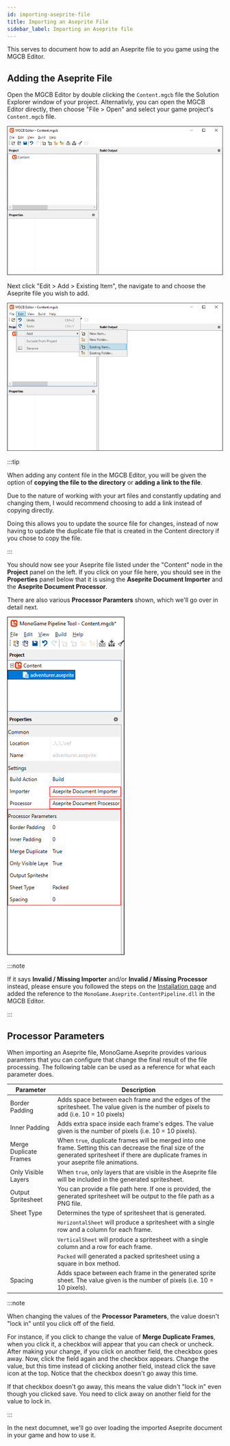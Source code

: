 ```yaml
---
id: importing-aseprite-file
title: Importing an Aseprite File
sidebar_label: Importing an Aseprite file
---
```


This serves to document how to add an Aseprite file to you game using the MGCB Editor.

## Adding the Aseprite File
Open the MGCB Editor by double clicking the `Content.mgcb` file the Solution Explorer window of your project.  Alternativly, you can open the MGCB Editor directly, then choose "File > Open" and select your game project's `Content.mgcb` file.


![img](../../static/img/docs/getting-started/importing-aseprite-file/mgcb_editor_window.png)

Next click "Edit > Add > Existing Item", the navigate to and choose the Aseprite file you wish to add.  

![img](../../static/img/docs/getting-started/importing-aseprite-file/edit_add.png)

:::tip

When adding any content file in the MGCB Editor, you will be given the option of **copying the file to the directory** or **adding a link to the file**.

Due to the nature of working with your art files and constantly updating and changing them, I would recommend choosing to add a link instead of copying directly.

Doing this allows you to update the source file for changes, instead of now having to update the duplicate file that is created in the Content directory if you chose to copy the file.

:::

You should now see your Aseprite file listed under the "Content" node in the **Project** panel on the left. If you click on your file here, you should see in the **Properties** panel below that it is using the **Aseprite Document Importer** and the **Aseprite Document Processor**.  

There are also various **Processor Paramters** shown, which we'll go over in detail next.

![img](../../static/img/docs/getting-started/importing-aseprite-file/processor_options.png)

:::note

If it says **Invalid / Missing Importer** and/or **Invalid / Missing Processor** instead, please ensure you followed the steps on the [Installation page](getting-started/installation.md) and added the reference to the `MonoGame.Aseprite.ContentPipeline.dll` in the MGCB Editor.

:::

## Processor Parameters
When importing an Aseprite file, MonoGame.Aseprite provides various paramters that you can configure that change the final result of the file processing.  The following table can be used as a reference for what each parameter does.

| Parameter | Description |
|-----------|-------------|
| Border Padding | Adds space between each frame and the edges of the spritesheet. The value given is the number of pixels to add (i.e. 10 = 10 pixels) |
| Inner Padding  | Adds extra space inside each frame's edges. The value given is the number of pixels (i.e. 10 = 10 pixels). |
| Merge Duplicate Frames | When `true`, duplicate frames will be merged into one frame. Setting this can decrease the final size of the generated spritesheet if there are duplicate frames in your aseprite file animations. |
| Only Visible Layers | When `true`, only layers that are visible in the Aseprite file will be included in the generated spritesheet. |
| Output Spritesheet  | You can provide a file path here. If one is provided, the generated spritesheet will be output to the file path as a PNG file. |
| Sheet Type | Determines the type of spritesheet that is generated.  
| |`HorizontalSheet` will produce a spritesheet with a single row and a column for each frame. |
| |`VerticalSheet` will produce a spritesheet with a single column and a row for each frame.  |
| |`Packed` will generated a packed spritesheet using a square in box method. |
| Spacing | Adds space between each frame in the generated sprite sheet. The value given is the number of pixels (i.e. 10 = 10 pixels).

:::note

When changing the values of the **Processor Parameters**, the value doesn't "lock in" until you click off of the field. 

For instance, if you click to change the value of **Merge Duplicate Frames**, when you click it, a checkbox will appear that you can check or uncheck.  After making your change, if you click on another field, the checkbox goes away. Now, click the field again and the checkbox appears. Change the value, but this time instead of clicking another field, instead click the save icon at the top. Notice that the checkbox doesn't go away this time.

If that checkbox doesn't go away, this means the value didn't "lock in" even though you clicked save.  You need to click away on another field for the value to lock in.

:::

In the next documnet, we'll go over loading the imported Aseprite document in your game and how to use it.